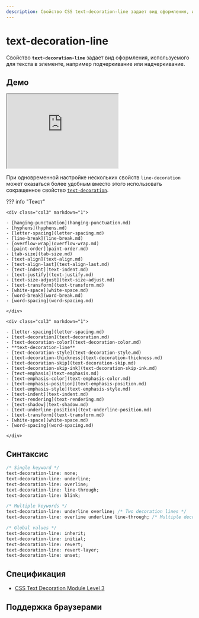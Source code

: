```yaml
---
description: Свойство CSS text-decoration-line задает вид оформления, используемого для текста в элементе, например подчеркивание или надчеркивание.
---
```


# text-decoration-line

Свойство **`text-decoration-line`** задает вид оформления, используемого для текста в элементе, например подчеркивание или надчеркивание.

## Демо

<iframe class="interactive is-default-height" height="200" src="https://interactive-examples.mdn.mozilla.net/pages/css/text-decoration-line.html" title="MDN Web Docs Interactive Example" loading="lazy" data-readystate="complete"></iframe>

При одновременной настройке нескольких свойств `line-decoration` может оказаться более удобным вместо этого использовать сокращенное свойство [`text-decoration`](text-decoration.md).

??? info "Текст"

    <div class="col3" markdown="1">

    - [hanging-punctuation](hanging-punctuation.md)
    - [hyphens](hyphens.md)
    - [letter-spacing](letter-spacing.md)
    - [line-break](line-break.md)
    - [overflow-wrap](overflow-wrap.md)
    - [paint-order](paint-order.md)
    - [tab-size](tab-size.md)
    - [text-align](text-align.md)
    - [text-align-last](text-align-last.md)
    - [text-indent](text-indent.md)
    - [text-justify](text-justify.md)
    - [text-size-adjust](text-size-adjust.md)
    - [text-transform](text-transform.md)
    - [white-space](white-space.md)
    - [word-break](word-break.md)
    - [word-spacing](word-spacing.md)

    </div>

    <div class="col3" markdown="1">

    - [letter-spacing](letter-spacing.md)
    - [text-decoration](text-decoration.md)
    - [text-decoration-color](text-decoration-color.md)
    - **text-decoration-line**
    - [text-decoration-style](text-decoration-style.md)
    - [text-decoration-thickness](text-decoration-thickness.md)
    - [text-decoration-skip](text-decoration-skip.md)
    - [text-decoration-skip-ink](text-decoration-skip-ink.md)
    - [text-emphasis](text-emphasis.md)
    - [text-emphasis-color](text-emphasis-color.md)
    - [text-emphasis-position](text-emphasis-position.md)
    - [text-emphasis-style](text-emphasis-style.md)
    - [text-indent](text-indent.md)
    - [text-rendering](text-rendering.md)
    - [text-shadow](text-shadow.md)
    - [text-underline-position](text-underline-position.md)
    - [text-transform](text-transform.md)
    - [white-space](white-space.md)
    - [word-spacing](word-spacing.md)

    </div>

## Синтаксис

```css
/* Single keyword */
text-decoration-line: none;
text-decoration-line: underline;
text-decoration-line: overline;
text-decoration-line: line-through;
text-decoration-line: blink;

/* Multiple keywords */
text-decoration-line: underline overline; /* Two decoration lines */
text-decoration-line: overline underline line-through; /* Multiple decoration lines */

/* Global values */
text-decoration-line: inherit;
text-decoration-line: initial;
text-decoration-line: revert;
text-decoration-line: revert-layer;
text-decoration-line: unset;
```

## Спецификация

- [CSS Text Decoration Module Level 3](https://w3c.github.io/csswg-drafts/css-text-decor/#text-decoration-line-property)

## Поддержка браузерами

<p class="ciu_embed" data-feature="mdn-css__properties__text-decoration-line" data-periods="future_1,current,past_1,past_2" data-accessible-colours="false"></p>
